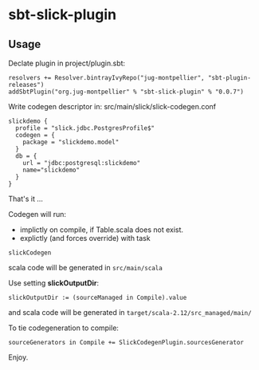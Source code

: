 # sbt-slick-plugin

## Usage

Declate plugin in project/plugin.sbt:

```sbtshell
resolvers += Resolver.bintrayIvyRepo("jug-montpellier", "sbt-plugin-releases")
addSbtPlugin("org.jug-montpellier" % "sbt-slick-plugin" % "0.0.7")
```

Write codegen descriptor in: src/main/slick/slick-codegen.conf

```hocon
slickdemo {
  profile = "slick.jdbc.PostgresProfile$"
  codegen = {
    package = "slickdemo.model"
  }
  db = {
    url = "jdbc:postgresql:slickdemo"
    name="slickdemo"
  }
}
```

That's it ...

Codegen will run:

* implictly on compile, if Table.scala does not exist.
* explictly (and forces override) with task
```sbtshell
slickCodegen
```

scala code will be generated in ```src/main/scala```

Use setting __slickOutputDir__:
```sbtshell
slickOutputDir := (sourceManaged in Compile).value
```
and scala code will be generated in ```target/scala-2.12/src_managed/main/```

To tie codegeneration to compile:
```sbtshell
sourceGenerators in Compile += SlickCodegenPlugin.sourcesGenerator
```

Enjoy.



